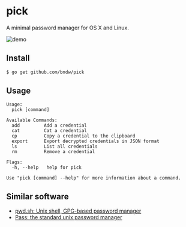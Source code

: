pick
====
A minimal password manager for OS X and Linux.

![demo](https://github.com/bndw/pick/raw/master/demo.gif)

## Install
```sh
$ go get github.com/bndw/pick
```

## Usage
```
Usage:
  pick [command]

Available Commands:
  add         Add a credential
  cat         Cat a credential
  cp          Copy a credential to the clipboard
  export      Export decrypted credentials in JSON format
  ls          List all credentials
  rm          Remove a credential

Flags:
  -h, --help   help for pick

Use "pick [command] --help" for more information about a command.
```

## Similar software
* [pwd.sh: Unix shell, GPG-based password manager](https://github.com/drduh/pwd.sh)
* [Pass: the standard unix password manager](http://www.passwordstore.org/)
